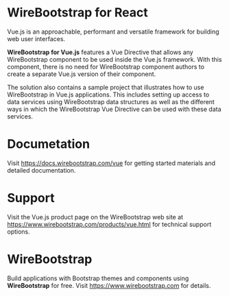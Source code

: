 # WireBootstrap for React
Vue.js is an approachable, performant and versatile framework for building web user interfaces.

**WireBootstrap for Vue.js** features a Vue Directive that allows any WireBootstrap component to be used inside the Vue.js framework.  With this component, there is no need for WireBootstrap component authors to create a separate Vue.js version of their component.  

The solution also contains a sample project that illustrates how to use WireBootstrap in Vue.js applications.  This includes setting up access to data services using WireBootstrap data structures as well as the different ways in which the WireBootstrap Vue Directive can be used with these data services.

# Documetation
Visit https://docs.wirebootstrap.com/vue for getting started materials and detailed documentation.

# Support
Visit the Vue.js product page on the WireBootstrap web site at https://www.wirebootstrap.com/products/vue.html for technical support options.

# WireBootstrap
Build applications with Bootstrap themes and components using **WireBootstrap** for free.  Visit https://www.wirebootstrap.com for details.